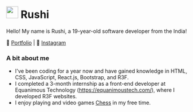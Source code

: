 # <img src="https://wintrcat.uk/static/twigwhite.png" height="32"> Rushi

Hello! My name is Rushi, a 19-year-old software developer from the India!

📑 [Portfolio](https://) | 📸 [Instagram](https://www.instagram.com/rushi.panchal.2004/)

### A bit about me
- I've been coding for a year now and have gained knowledge in HTML, CSS, JavaScript, React.js, Bootstrap, and R3F.
- I completed a 3-month internship as a front-end developer at Equanimous Technology (https://equanimoustech.com/), where I developed R3F websites.
- I enjoy playing and video games [Chess](https://www.chess.com/member/panchalrushi) in my free time.

